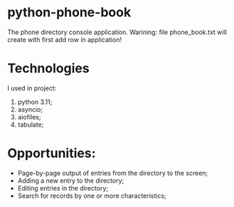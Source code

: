 # python-phone-book
The phone directory console application.
Warining: file phone_book.txt will create with first add row in application!

# Technologies
I used in project:
1. python 3.11;
2. asyncio;
3. aiofiles;
4. tabulate;

# Opportunities:
* Page-by-page output of entries from the directory to the screen;
* Adding a new entry to the directory;
* Editing entries in the directory;
* Search for records by one or more characteristics;